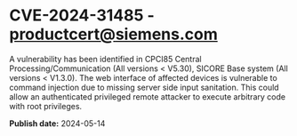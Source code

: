 # CVE-2024-31485 - productcert@siemens.com

A vulnerability has been identified in CPCI85 Central Processing/Communication (All versions < V5.30), SICORE Base system (All versions < V1.3.0). The web interface of affected devices is vulnerable to command injection due to missing server side input sanitation. This could allow an authenticated privileged remote attacker to execute arbitrary code with root privileges.

**Publish date:** 2024-05-14
